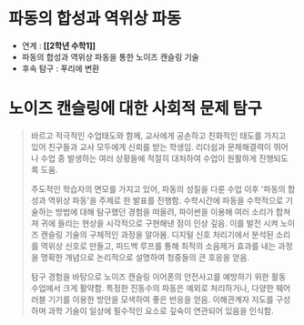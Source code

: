 
# 파동의 합성과 역위상 파동
- 연계 : **[[2학년 수학1]]**
- 파동의 합성과 역위상 파동을 통한 노이즈 캔슬링 기술
- 후속 탐구 : 푸리에 변환


# 노이즈 캔슬링에 대한 사회적 문제 탐구


> 바르고 적극적인 수업태도와 함께, 교사에게 공손하고 친화적인 태도를 가지고 있어 친구들과 교사 모두에게 신뢰를 받는 학생임. 리더쉽과 문제해결력이 뛰어나 수업 중 발생하는 여러 상황들에 적절히 대처하여 수업이 원활하게 진행되도록 도움.
> 
> 주도적인 학습자의 면모를 가지고 있어, 파동의 성질을 다룬 수업 이후 '파동의 합성과 역위상 파동'을 주제로 한 발표를 진행함. 수학시간에 파동을 수학적으로 기술하는 방법에 대해 탐구했던 경험을 떠올려, 파이썬을 이용해 여러 소리가 합쳐져 귀에 들리는 현상을 시각적으로 구현해낸 점이 인상 깊음. 이를 발전 시켜 노이즈 캔슬링 기술의 구체적인 과정을 알아봄. 디지털 신호 처리기에서 분석된 소리를 역위상 신호로 만들고, 피드백 루프를 통해 최적의 소음제거 효과를 내는 과정을 명확한 개념으로 논리적으로 설명하여 청중들의 큰 호응을 얻음.
> 
> 탐구 경험을 바탕으로 노이즈 캔슬링 이어폰의 안전사고를 예방하기 위한 활동 수업에서 크게 활약함. 특정한 진동수의 파동은 예외로 처리하거나, 다양한 웨어러블 기기를 이용한 방안을 모색하여 좋은 반응을 얻음. 이해관계자 지도를 구성하며 과학 기술이 일상에 필수적인 요소로 깊숙이 연관되어 있음을 인식함. 